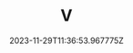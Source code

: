 ---
title: "V"
category: "IndieWeb & Personal Blogs"
site_url: https://vmac.ch/
feed_url: https://vmac.ch/index.xml
date: 2023-11-29T11:36:53.967775Z
domain: vmac.ch

---